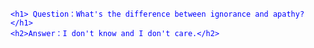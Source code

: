 <html>
  <head>
    <title>A joke</title>
  </head>
     <body text="#0000FF">
  <body>
    
    <h1> Question：What's the difference between ignorance and apathy?</h1>
    <h2>Answer：I don't know and I don't care.</h2>
  </body>
  </html>



